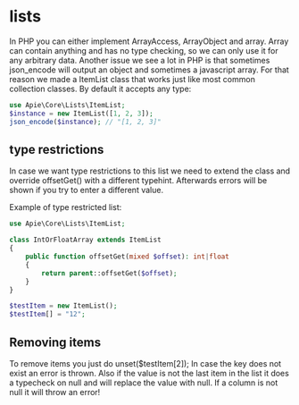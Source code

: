 # lists
In PHP you can either implement ArrayAccess, ArrayObject and array. Array can contain anything and has no type checking, so we can
only use it for any arbitrary data. Another issue we see a lot in PHP is that sometimes json_encode will output an object and sometimes
a javascript array. For that reason we made a ItemList class that works just like most common collection classes. By default it
accepts any type:

```php
use Apie\Core\Lists\ItemList;
$instance = new ItemList([1, 2, 3]);
json_encode($instance); // "[1, 2, 3]"
```

## type restrictions
In case we want type restrictions to this list we need to extend the class and override offsetGet() with a different typehint.
Afterwards errors will be shown if you try to enter a different value.

Example of type restricted list:
```php
use Apie\Core\Lists\ItemList;

class IntOrFloatArray extends ItemList
{
    public function offsetGet(mixed $offset): int|float
    {
        return parent::offsetGet($offset);
    }
}

$testItem = new ItemList();
$testItem[] = "12";
```

## Removing items
To remove items you just do unset($testItem[2]); In case the key does not exist an error is thrown. Also if the value is not the last
item in the list it does a typecheck on null and will replace the value with null. If a column is not null it will throw an error!